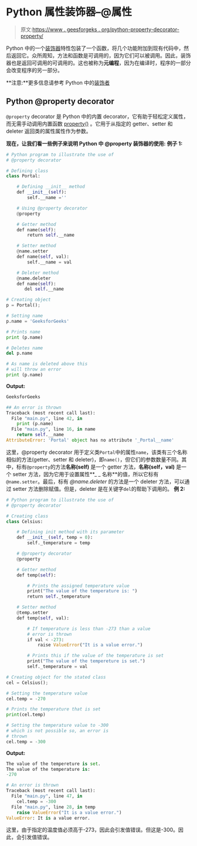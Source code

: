 # Python 属性装饰器–@属性

> 原文:[https://www . geesforgeks . org/python-property-decorator-property/](https://www.geeksforgeeks.org/python-property-decorator-property/)

Python 中的一个[装饰器](https://www.geeksforgeeks.org/decorators-in-python/)特性包装了一个函数，将几个功能附加到现有代码中，然后返回它。众所周知，方法和函数是可调用的，因为它们可以被调用。因此，装饰器也是返回可调用的可调用的。这也被称为**元编程**，因为在编译时，程序的一部分会改变程序的另一部分。

**注意:**更多信息请参考 Python 中的[装饰者](https://www.geeksforgeeks.org/decorators-in-python/)

## Python @property decorator

`@property` decorator 是 Python 中的内置 decorator，它有助于轻松定义属性，而无需手动调用内置函数 [property()](https://www.geeksforgeeks.org/python-property-function/) 。它用于从指定的 getter、setter 和 deleter 返回类的属性属性作为参数。

**现在，让我们看一些例子来说明 Python 中 **@property** 装饰器的使用:**
**例子 1:**

```py
# Python program to illustrate the use of
# @property decorator

# Defining class
class Portal:

    # Defining __init__ method
    def __init__(self):
        self.__name =''

    # Using @property decorator
    @property

    # Getter method
    def name(self):
        return self.__name

    # Setter method
    @name.setter
    def name(self, val):
        self.__name = val

    # Deleter method
    @name.deleter
    def name(self):
       del self.__name

# Creating object
p = Portal();

# Setting name
p.name = 'GeeksforGeeks'

# Prints name
print (p.name)

# Deletes name
del p.name

# As name is deleted above this 
# will throw an error
print (p.name)
```

**Output:**

```py
GeeksforGeeks

## An error is thrown
Traceback (most recent call last):
  File "main.py", line 42, in 
    print (p.name)
  File "main.py", line 16, in name
    return self.__name
AttributeError: 'Portal' object has no attribute '_Portal__name'

```

这里，@property decorator 用于定义类`Portal`中的属性`name`，该类有三个名称相似的方法(getter、setter 和 deleter)，即`name()`，但它们的参数数量不同。其中，标有`@property`的方法**名称(self)** 是一个 getter 方法，**名称(self，val)** 是一个 setter 方法，因为它用于设置属性**_ _ 名称**的值，所以它标有`@name.setter`。最后，标有 *@name.deleter* 的方法是一个 deleter 方法，可以通过 setter 方法删除赋值。但是，deleter 是在关键字`del`的帮助下调用的。
**例 2:**

```py
# Python program to illustrate the use of
# @property decorator

# Creating class
class Celsius:

    # Defining init method with its parameter
    def __init__(self, temp = 0):
        self._temperature = temp

    # @property decorator
    @property

    # Getter method
    def temp(self):

        # Prints the assigned temperature value
        print("The value of the temperature is: ")
        return self._temperature

    # Setter method
    @temp.setter
    def temp(self, val):

        # If temperature is less than -273 than a value
        # error is thrown
        if val < -273:
            raise ValueError("It is a value error.")

        # Prints this if the value of the temperature is set
        print("The value of the tempereture is set.")
        self._temperature = val

# Creating object for the stated class 
cel = Celsius();

# Setting the temperature value
cel.temp = -270

# Prints the temperature that is set
print(cel.temp)

# Setting the temperature value to -300
# which is not possible so, an error is 
# thrown
cel.temp = -300
```

**Output:**

```py
The value of the tempereture is set.
The value of the temperature is:
-270

# An error is thrown
Traceback (most recent call last):
  File "main.py", line 47, in 
    cel.temp = -300
  File "main.py", line 28, in temp
    raise ValueError("It is a value error.")
ValueError: It is a value error.

```

这里，由于指定的温度值必须高于-273，因此会引发值错误。但这是-300。因此，会引发值错误。